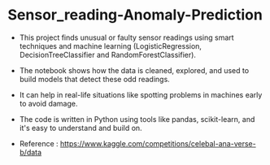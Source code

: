# Sensor_reading-Anomaly-Prediction
* This project finds unusual or faulty sensor readings using smart techniques and machine learning (LogisticRegression, DecisionTreeClassifier and RandomForestClassifier).

* The notebook shows how the data is cleaned, explored, and used to build models that detect these odd readings.

* It can help in real-life situations like spotting problems in machines early to avoid damage.

* The code is written in Python using tools like pandas, scikit-learn, and it's easy to understand and build on.
* Reference : https://www.kaggle.com/competitions/celebal-ana-verse-b/data
